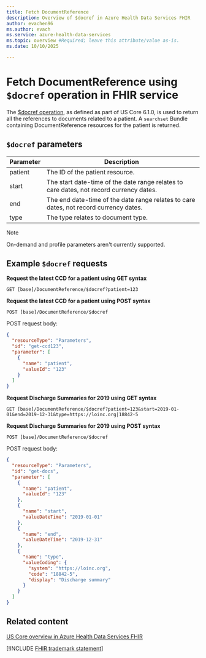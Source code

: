 ```yaml
---
title: Fetch DocumentReference
description: Overview of $docref in Azure Health Data Services FHIR
author: evachen96
ms.author: evach
ms.service: azure-health-data-services
ms.topic: overview #Required; leave this attribute/value as-is.
ms.date: 10/10/2025

---
```

# Fetch DocumentReference using `$docref` operation in FHIR service
The [$docref operation](https://www.hl7.org/fhir/us/core/STU6.1/OperationDefinition-docref.html), as defined as part of US Core 6.1.0, is used to return all the references to documents related to a patient. A `searchset` Bundle containing DocumentReference resources for the patient is returned. 

## `$docref` parameters
|Parameter|Description|
|---|---|
|patient|The ID of the patient resource.|
|start|The start date-time of the date range relates to care dates, not record currency dates. |
|end| The end date-time of the date range relates to care dates, not record currency dates. |
|type| The type relates to document type.|

> [!NOTE]
> On-demand and profile parameters aren't currently supported.

## Example `$docref` requests

**Request the latest CCD for a patient using GET syntax**

```
GET [base]/DocumentReference/$docref?patient=123
```

**Request the latest CCD for a patient using POST syntax**

```
POST [base]/DocumentReference/$docref
```
POST request body:
```json
{
  "resourceType": "Parameters",
  "id": "get-ccd123",
  "parameter": [
    {
      "name": "patient",
      "valueId": "123"
    }
  ]
}
```

**Request Discharge Summaries for 2019 using GET syntax**

```
GET [base]/DocumentReference/$docref?patient=123&start=2019-01-01&end=2019-12-31&type=https://loinc.org|18842-5
```

**Request Discharge Summaries for 2019 using POST syntax**

```
POST [base]/DocumentReference/$docref
```
POST request body:
```json
{
  "resourceType": "Parameters",
  "id": "get-docs",
  "parameter": [
    {
      "name": "patient",
      "valueId": "123"
    },
    {
      "name": "start",
      "valueDateTime": "2019-01-01"
    },
    {
      "name": "end",
      "valueDateTime": "2019-12-31"
    },
    {
      "name": "type",
      "valueCoding": {
        "system": "https://loinc.org",
        "code": "18842-5",
        "display": "Discharge summary"
      }
    }
  ]
}
```
## Related content
[US Core overview in Azure Health Data Services FHIR](./us-core.md)

[!INCLUDE [FHIR trademark statement](../includes/healthcare-apis-fhir-trademark.md)]



